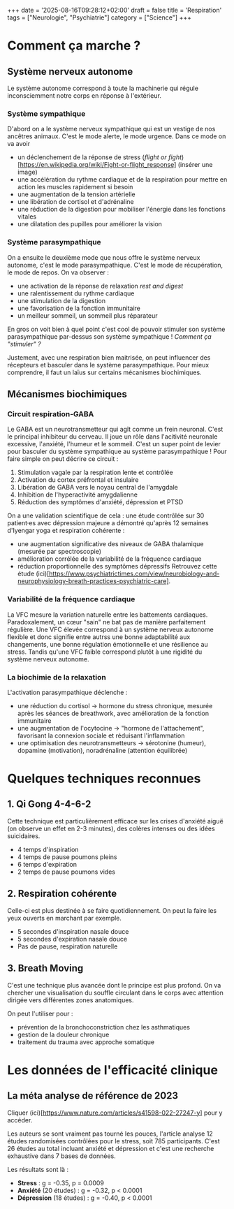 +++
date = '2025-08-16T09:28:12+02:00'
draft = false
title = 'Respiration'
tags = ["Neurologie", "Psychiatrie"]
category = ["Science"]
+++

# Comment ça marche ?

## Système nerveux autonome

Le système autonome correspond à toute la machinerie qui régule inconsciemment notre corps en réponse à l'extérieur.

### Système sympathique
D'abord on a le système nerveux sympathique qui est un vestige de nos ancêtres animaux. C'est le mode alerte, le mode urgence.
Dans ce mode on va avoir 
- un déclenchement de la réponse de stress (_flight or fight_)[https://en.wikipedia.org/wiki/Fight-or-flight_response] (insérer une image)
- une accélération du rythme cardiaque et de la respiration pour mettre en action les muscles rapidement si besoin
- une augmentation de la tension artérielle
- une libération de cortisol et d'adrénaline 
- une réduction de la digestion pour mobiliser l'énergie dans les fonctions vitales
- une dilatation des pupilles pour améliorer la vision

### Système parasympathique
On a ensuite le deuxième mode que nous offre le système nerveux autonome, c'est le mode parasympathique.
C'est le mode de récupération, le mode de repos. On va observer :
- une activation de la réponse de relaxation _rest and digest_
- une ralentissement du rythme cardiaque
- une stimulation de la digestion
- une favorisation de la fonction immunitaire
- un meilleur sommeil, un sommeil plus réparateur

En gros on voit bien à quel point c'est cool de pouvoir stimuler son système parasympathique par-dessus son système sympathique !
_Comment ça "stimuler" ?_

Justement, avec une respiration bien maitrisée, on peut influencer des récepteurs et basculer dans le système parasympathique.
Pour mieux comprendre, il faut un laïus sur certains mécanismes biochimiques.

## Mécanismes biochimiques

### Circuit respiration-GABA

Le GABA est un neurotransmetteur qui agît comme un frein neuronal. C'est le principal inhibiteur du cerveau.
Il joue un rôle dans l'acitivité neuronale excessive, l'anxiété, l'humeur et le sommeil. C'est un super point de levier pour basculer du système sympathique au système parasympathique !
Pour faire simple on peut décrire ce circuit :
1. Stimulation vagale par la respiration lente et contrôlée
2. Activation du cortex préfrontal et insulaire
3. Libération de GABA vers le noyau central de l'amygdale
4. Inhibition de l'hyperactivité amygdalienne
5. Réduction des symptômes d'anxiété, dépression et PTSD

On a une validation scientifique de cela : une étude contrôlée sur 30 patient·es avec dépression majeure a démontré qu'après 12 semaines d'Iyengar yoga et respiration cohérente :
- une augmentation significative des niveaux de GABA thalamique (mesurée par spectroscopie)
- amélioration corrélée de la variabilité de la fréquence cardiaque
- réduction proportionnelle des symptômes dépressifs
Retrouvez cette étude (ici)[https://www.psychiatrictimes.com/view/neurobiology-and-neurophysiology-breath-practices-psychiatric-care].

### Variabilité de la fréquence cardiaque

La VFC mesure la variation naturelle entre les battements cardiaques. Paradoxalement, un cœur "sain" ne bat pas de manière parfaitement régulière.
Une VFC élevée correspond à un système nerveux autonome flexible et donc signifie entre autrss une bonne adaptabilité aux changements, une bonne régulation émotionnelle et une résilience au stress.
Tandis qu'une VFC faible correspond plutôt à une rigidité du système nerveux autonome.

### La biochimie de la relaxation

L'activation parasympathique déclenche :
- une réduction du cortisol -> hormone du stress chronique, mesurée après les séances de breathwork, avec amélioration de la fonction immunitaire
- une augmentation de l'ocytocine -> "hormone de l'attachement", favorisant la connexion sociale et réduisant l'inflammation
- une optimisation des neurotransmetteurs -> sérotonine (humeur), dopamine (motivation), noradrénaline (attention équilibrée)

# Quelques techniques reconnues

## 1. Qi Gong 4-4-6-2
Cette technique est particulièrement efficace sur les crises d'anxiété aiguë (on observe un effet en 2-3 minutes), des colères intenses ou des idées suicidaires.

- 4 temps d'inspiration
- 4 temps de pause poumons pleins
- 6 temps d'expiration
- 2 temps de pause poumons vides

## 2. Respiration cohérente
Celle-ci est plus destinée à se faire quotidiennement.
On peut la faire les yeux ouverts en marchant par exemple.

- 5 secondes d'inspiration nasale douce
- 5 secondes d'expiration nasale douce
- Pas de pause, respiration naturelle

## 3. Breath Moving
C'est une technique plus avancée dont le principe est plus profond.
On va chercher une visualisation du souffle circulant dans le corps avec attention dirigée vers différentes zones anatomiques.

On peut l'utiliser pour :
- prévention de la bronchoconstriction chez les asthmatiques
- gestion de la douleur chronique
- traitement du trauma avec approche somatique

# Les données de l'efficacité clinique

## La méta analyse de référence de 2023
Cliquer (ici)[https://www.nature.com/articles/s41598-022-27247-y] pour y accéder.

Les auteurs se sont vraiment pas tourné les pouces, l'article analyse 12 études randomisées contrôlées pour le stress, soit 785 participants.
C'est 26 études au total incluant anxiété et dépression et c'est une recherche exhaustive dans 7 bases de données.

Les résultats sont là :
- **Stress** : g = -0.35, p = 0.0009
- **Anxiété** (20 études) : g = -0.32, p < 0.0001
- **Dépression** (18 études) : g = -0.40, p < 0.0001

